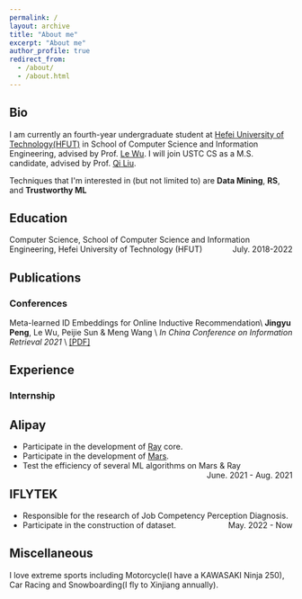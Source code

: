 ```yaml
---
permalink: /
layout: archive
title: "About me"
excerpt: "About me"
author_profile: true
redirect_from: 
  - /about/
  - /about.html
---
```


## Bio

I am currently an fourth-year undergraduate student at [Hefei University of Technology(HFUT)](http://www.hfut.edu.cn) in School of Computer Science and Information Engineering, advised by Prof. [Le Wu](http://le-wu.com). I will join USTC CS as a M.S. candidate, advised by Prof. [Qi Liu](http://staff.ustc.edu.cn/~qiliuql/).

Techniques that I'm interested in (but not limited to) are **Data Mining**, **RS**, and **Trustworthy ML**


## Education
Computer Science, School of Computer Science and Information Engineering, Hefei University of Technology (HFUT) <span style="float:right;">July. 2018-2022</span>

<!-- # Research Experience


Visiting scholar in Prof. **Wei Wang** & **Yizhou Sun**’s group <span style="float:right;">July. 2019 - Sept.2019</span>  
Department of Computer Science, University of California, Los Angeles, USA 

Remote research intern in Prof. **Zhangyang Wang**’s group  	                                          <span style="float:right;">May. 2020 – Present</span>  
Department of Electrical & Computer Engineering, University of Texas at Austin, USA

Remote intern advised by Dr. **Ruirui Li** and Dr. **Oguz Elibol** in Amazon Alexa Group  	                            <span style="float:right;">Aug. 2020 – Present</span>

Research intern advised by Prof. **Xiangnan He**             <span style="float:right;">March. 2019 – Present</span>   
Department of Data Science, USTC, China  
Also co-advised by Dr. **Fuli Feng** in National University of Singapore -->



## Publications

### Conferences
Meta-learned ID Embeddings for Online Inductive Recommendation\\
**Jingyu Peng**,  Le Wu, Peijie Sun & Meng Wang \\
*In China Conference on Information Retrieval 2021* \\
[[PDF]](https://link.springer.com/chapter/10.1007/978-3-030-88189-4_3)


## Experience

### Internship
## Alipay
+ Participate in the development of [Ray](https://www.ray.io/) core.
+ Participate in the development of [Mars](https://docs.pymars.org/en/latest/).
+ Test the efficiency of several ML algorithms on Mars & Ray
<span style="float:right;">June. 2021 - Aug. 2021</span>

## IFLYTEK
+ Responsible for the research of Job Competency Perception Diagnosis.
+ Participate in the construction of dataset.
<span style="float:right;">May. 2022 - Now</span>

<!-- ## Services
* Program Committee: CIKM (2021-2022)

* Reviewer: ICML 2022, NeurIPS 2022

* Journal Reviewer: TOIS, TKDE -->

<!-- 
# Working Projects

**Conversational Gradient Recommendation**  
Working Paper 2021
Advisor: Prof. X

**Adversarial Training Method for Robustness in Natural Language Processing**  
Working Paper 2020
Advisor: Prof. Zhangyang Wang

**Automated Meta-path Discovery on Large-scale Knowledge Graph via Meta-learning**  
Working Paper 2020
Advisor: Prof. Yizhou Sun & Prof. Wei Wang


Zero parallel corpus Multimodal neural machine translation method. 		         <span style="float:right;">Number: CN110245364A</span>  
Enhong Chen, Qi Liu, Yijun Wang, **Tianxin Wei**

A meta-learning recommendation method for cold-start users.                                             <span style="float:right;">Being Processed</span>  
Xiangnan He, **Tianxin Wei**, Ziwei Wu, Fuli Feng

Mitigating popularity bias in recommendation system via causal inference                       <span style="float:right;">Being Processed</span>  
Xiangnan He, **Tianxin Wei**, Fuli Feng, Jiawei Chen, Jinfeng Yi -->


## Miscellaneous
I love extreme sports including Motorcycle(I have a KAWASAKI Ninja 250), Car Racing and Snowboarding(I fly to Xinjiang annually).





